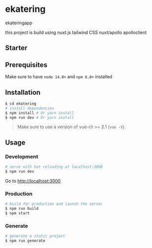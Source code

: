 # ekatering
 ekateringapp

 this project is build using 
 nuxt.js
 tailwind CSS 
 nuxt/apollo
 apolloclient
## Starter


## Prerequisites

Make sure to have `node 14.0+` and `npm 6.0+` installed

## Installation


``` bash
$ cd ekatering                     
# install dependencies
$ npm install # Or yarn install
$ npm run dev # Or yarn install
```

> Make sure to use a version of vue-cli >= 2.1 (`vue -V`).

## Usage

### Development

``` bash
# serve with hot reloading at localhost:3000
$ npm run dev
```

Go to [http://localhost:3000](http://localhost:3000)

### Production

``` bash
# build for production and launch the server
$ npm run build
$ npm start
```

### Generate

``` bash
# generate a static project
$ npm run generate
```

